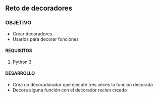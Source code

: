 ## Reto de decoradores

### OBJETIVO 

- Crear decoradores
- Usarlos para decorar funciones

#### REQUISITOS 

1. Python 3

#### DESARROLLO

- Crea un decoradorador que ejecute tres veces la función decorada
- Decora alguna función con el decorador recien creado
